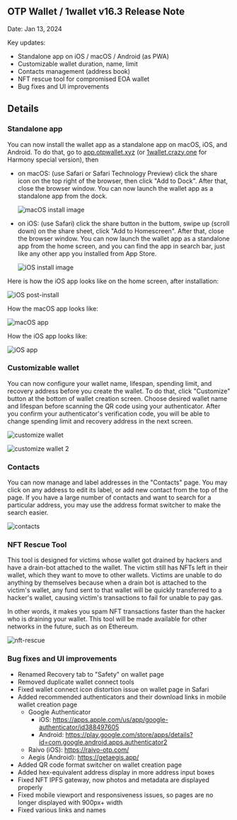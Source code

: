 ## OTP Wallet / 1wallet v16.3 Release Note

Date: Jan 13, 2024

Key updates:
- Standalone app on iOS / macOS / Android (as PWA)
- Customizable wallet duration, name, limit
- Contacts management (address book)
- NFT rescue tool for compromised EOA wallet
- Bug fixes and UI improvements

## Details

### Standalone app

You can now install the wallet app as a standalone app on macOS, iOS, and Android. To do that, go to [app.otpwallet.xyz](https://app.otpwallet.xyz) (or [1wallet.crazy.one](https://1wallet.crazy.one) for Harmony special version), then

- on macOS: (use Safari or Safari Technology Preview) click the share icon on the top right of the browser, then click "Add to Dock". After that, close the browser window. You can now launch the wallet app as a standalone app from the dock.
    
    ![macOS install image](https://github.com/polymorpher/one-wallet/blob/master/wiki/updates/v16.3/macOS-install.jpg)
    
- on iOS:  (use Safari) click the share button in the buttom, swipe up (scroll down) on the share sheet, click "Add to Homescreen". After that, close the browser window. You can now launch the wallet app as a standalone app from the home screen, and you can find the app in search bar, just like any other app you installed from App Store.

    ![iOS install image](https://github.com/polymorpher/one-wallet/blob/master/wiki/updates/v16.3/iOS-install.jpg)

Here is how the iOS app looks like on the home screen, after installation:

![iOS post-install](https://github.com/polymorpher/one-wallet/blob/master/wiki/updates/v16.3/ios-app-post-install.jpg)

How the macOS app looks like:

![macOS app](https://github.com/polymorpher/one-wallet/blob/master/wiki/updates/v16.3/macOS-app.jpg)

How the iOS app looks like:

![iOS app](https://github.com/polymorpher/one-wallet/blob/master/wiki/updates/v16.3/iOS-app.jpg)

### Customizable wallet

You can now configure your wallet name, lifespan, spending limit, and recovery address before you create the wallet. To do that, click "Customize" button at the bottom of wallet creation screen. Choose desired wallet name and lifespan before scanning the QR code using your authenticator. After you confirm your authenticator's verification code, you will be able to change spending limit and recovery address in the next screen.

![customize wallet](https://github.com/polymorpher/one-wallet/blob/master/wiki/updates/v16.3/customize-wallet.jpg)

![customize wallet 2](https://github.com/polymorpher/one-wallet/blob/master/wiki/updates/v16.3/customize-wallet-2.jpg)

### Contacts

You can now manage and label addresses in the "Contacts" page. You may click on any address to edit its label, or add new contact from the top of the page. If you have a large number of contacts and want to search for a particular address, you may use the address format switcher to make the search easier. 

![contacts](https://github.com/polymorpher/one-wallet/blob/master/wiki/updates/v16.3/contacts.jpg)

### NFT Rescue Tool

This tool is designed for victims whose wallet got drained by hackers and have a drain-bot attached to the wallet. The victim still has NFTs left in their wallet, which they want to move to other wallets. Victims are unable to do anything by themselves because when a drain bot is attached to the victim's wallet, any fund sent to that wallet will be quickly transferred to a hacker's wallet, causing victim's transactions to fail for unable to pay gas.

In other words, it makes you spam NFT transactions faster than the hacker who is draining your wallet. This tool will be made available for other networks in the future, such as on Ethereum.

![nft-rescue](https://github.com/polymorpher/one-wallet/blob/master/wiki/updates/v16.3/nft-rescue.jpg)

### Bug fixes and UI improvements

- Renamed Recovery tab to "Safety" on wallet page
- Removed duplicate wallet connect tools
- Fixed wallet connect icon distortion issue on wallet page in Safari
- Added recommended authenticators and their download links in mobile wallet creation page
  - Google Authenticator
    - iOS: https://apps.apple.com/us/app/google-authenticator/id388497605
    - Android: https://play.google.com/store/apps/details?id=com.google.android.apps.authenticator2
  - Raivo (iOS): https://raivo-otp.com/
  - Aegis (Android): https://getaegis.app/
- Added QR code format switcher on wallet creation page 
- Added hex-equivalent address display in more address input boxes
- Fixed NFT IPFS gateway, now photos and metadata are displayed properly
- Fixed mobile viewport and responsiveness issues, so pages are no longer displayed with 900px+ width
- Fixed various links and names